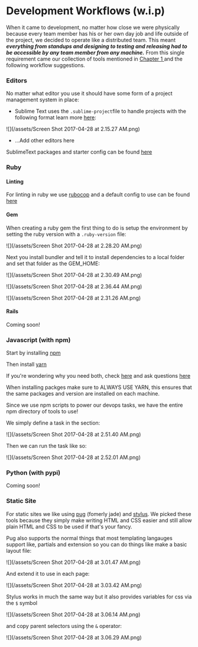 # Development Workflows \(w.i.p\)

When it came to development, no matter how close we were physically because every team member has his or her own day job and life outside of the project, we decided to operate like a distributed team. This meant _**everything from standups and designing to testing and releasing had to be accessible by any team member from any machine.**_ From this single requirement came our collection of tools mentioned in [Chapter 1 ](/chapter1.md)and the following workflow suggestions.

### Editors

No matter what editor you use it should have some form of a project management system in place:

* Sublime Text uses the `.sublime-project`file to handle projects with the following format learn more [here](https://www.sublimetext.com/docs/3/projects.html):

![](/assets/Screen Shot 2017-04-28 at 2.15.27 AM.png)

* ...Add other editors here

SublimeText packages and starter config can be found [here](https://bitbucket.org/brwnrclse/dotty)

### Ruby

#### Linting

For linting in ruby we use [rubocop](http://rubocop.readthedocs.io/en/latest/) and a default config to use can be found [here](https://bitbucket.org/brwnrclse/dotty)

#### Gem

When creating a ruby gem the first thing to do is setup the environment by setting the ruby version with a `.ruby-version` file:

![](/assets/Screen Shot 2017-04-28 at 2.28.20 AM.png)

Next you install bundler and tell it to install dependencies to a local folder and set that folder as the GEM\_HOME:

![](/assets/Screen Shot 2017-04-28 at 2.30.49 AM.png)

![](/assets/Screen Shot 2017-04-28 at 2.36.44 AM.png)

![](/assets/Screen Shot 2017-04-28 at 2.31.26 AM.png)

#### Rails

Coming soon!

### Javascript \(with npm\)

Start by installing [npm](https://docs.npmjs.com/getting-started/installing-node)

Then install [yarn](https://yarnpkg.com/en/)

If you're wondering why you need both, check [here](https://code.facebook.com/posts/1840075619545360) and ask questions [here](https://twitter.com/yarnpkg)

When installing packges make sure to ALWAYS USE YARN, this ensures that the same packages and version are installed on each machine.

Since we use npm scripts to power our devops tasks, we have the entire npm directory of tools to use!

We simply define a task in the section:

![](/assets/Screen Shot 2017-04-28 at 2.51.40 AM.png)

Then we can run the task like so:

![](/assets/Screen Shot 2017-04-28 at 2.52.01 AM.png)

### Python \(with pypi\)

Coming soon!

### Static Site

For static sites we like using [pug](https://pugjs.org/) \(fomerly jade\) and [stylus](http://stylus-lang.com). We picked these tools because they simply make writing HTML and CSS easier and still allow plain HTML and CSS to be used if that's your fancy.

Pug also supports the normal things that most templating langauges support like, partials and extension so you can do things like make a basic layout file:

![](/assets/Screen Shot 2017-04-28 at 3.01.47 AM.png)

And extend it to use in each page:

![](/assets/Screen Shot 2017-04-28 at 3.03.42 AM.png)

Stylus works in much the same way but it also provides variables for css via the `$` symbol

![](/assets/Screen Shot 2017-04-28 at 3.06.14 AM.png)

and copy parent selectors using the `&` operator:

![](/assets/Screen Shot 2017-04-28 at 3.06.29 AM.png)

